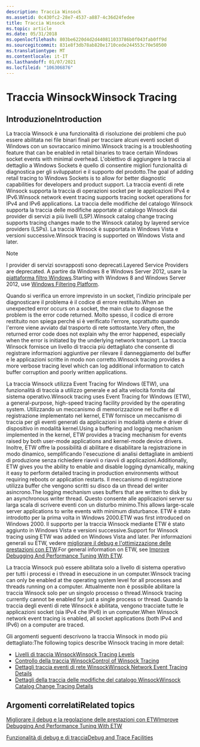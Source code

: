 ```yaml
---
description: Traccia Winsock
ms.assetid: 0c430fc2-28e7-4537-a887-4c36d24fedee
title: Traccia Winsock
ms.topic: article
ms.date: 05/31/2018
ms.openlocfilehash: 803be6220d4d2d440811033786b0f043fab0ff9d
ms.sourcegitcommit: 831e8f3db78ab820e1710cede244553c70e50500
ms.translationtype: MT
ms.contentlocale: it-IT
ms.lasthandoff: 01/07/2021
ms.locfileid: "106306876"
---
```

# <a name="winsock-tracing"></a><span data-ttu-id="4beaf-103">Traccia Winsock</span><span class="sxs-lookup"><span data-stu-id="4beaf-103">Winsock Tracing</span></span>

## <a name="introduction"></a><span data-ttu-id="4beaf-104">Introduzione</span><span class="sxs-lookup"><span data-stu-id="4beaf-104">Introduction</span></span>

<span data-ttu-id="4beaf-105">La traccia Winsock è una funzionalità di risoluzione dei problemi che può essere abilitata nei file binari finali per tracciare alcuni eventi socket di Windows con un sovraccarico minimo.</span><span class="sxs-lookup"><span data-stu-id="4beaf-105">Winsock tracing is a troubleshooting feature that can be enabled in retail binaries to trace certain Windows socket events with minimal overhead.</span></span> <span data-ttu-id="4beaf-106">L'obiettivo di aggiungere la traccia al dettaglio a Windows Sockets è quello di consentire migliori funzionalità di diagnostica per gli sviluppatori e il supporto del prodotto.</span><span class="sxs-lookup"><span data-stu-id="4beaf-106">The goal of adding retail tracing to Windows Sockets is to allow for better diagnostic capabilities for developers and product support.</span></span> <span data-ttu-id="4beaf-107">La traccia eventi di rete Winsock supporta la traccia di operazioni socket per le applicazioni IPv4 e IPv6.</span><span class="sxs-lookup"><span data-stu-id="4beaf-107">Winsock network event tracing supports tracing socket operations for IPv4 and IPv6 applications.</span></span> <span data-ttu-id="4beaf-108">La traccia delle modifiche del catalogo Winsock supporta la traccia delle modifiche apportate al catalogo Winsock dai provider di servizi a più livelli (LSP).</span><span class="sxs-lookup"><span data-stu-id="4beaf-108">Winsock catalog change tracing supports tracing changes made to the Winsock catalog by layered service providers (LSPs).</span></span> <span data-ttu-id="4beaf-109">La traccia Winsock è supportata in Windows Vista e versioni successive.</span><span class="sxs-lookup"><span data-stu-id="4beaf-109">Winsock tracing is supported on Windows Vista and later.</span></span>

> [!Note]  
> <span data-ttu-id="4beaf-110">I provider di servizi sovrapposti sono deprecati.</span><span class="sxs-lookup"><span data-stu-id="4beaf-110">Layered Service Providers are deprecated.</span></span> <span data-ttu-id="4beaf-111">A partire da Windows 8 e Windows Server 2012, usare la [piattaforma filtro Windows](../fwp/windows-filtering-platform-start-page.md).</span><span class="sxs-lookup"><span data-stu-id="4beaf-111">Starting with Windows 8 and Windows Server 2012, use [Windows Filtering Platform](../fwp/windows-filtering-platform-start-page.md).</span></span>

 

<span data-ttu-id="4beaf-112">Quando si verifica un errore imprevisto in un socket, l'indizio principale per diagnosticare il problema è il codice di errore restituito.</span><span class="sxs-lookup"><span data-stu-id="4beaf-112">When an unexpected error occurs on a socket, the main clue to diagnose the problem is the error code returned.</span></span> <span data-ttu-id="4beaf-113">Molto spesso, il codice di errore restituito non spiega perché si è verificato l'errore, soprattutto quando l'errore viene avviato dal trasporto di rete sottostante.</span><span class="sxs-lookup"><span data-stu-id="4beaf-113">Very often, the returned error code does not explain why the error happened, especially when the error is initiated by the underlying network transport.</span></span> <span data-ttu-id="4beaf-114">La traccia Winsock fornisce un livello di traccia più dettagliato che consente di registrare informazioni aggiuntive per rilevare il danneggiamento del buffer e le applicazioni scritte in modo non corretto.</span><span class="sxs-lookup"><span data-stu-id="4beaf-114">Winsock tracing provides a more verbose tracing level which can log additional information to catch buffer corruption and poorly written applications.</span></span>

<span data-ttu-id="4beaf-115">La traccia Winsock utilizza Event Tracing for Windows (ETW), una funzionalità di traccia a utilizzo generale e ad alta velocità fornita dal sistema operativo.</span><span class="sxs-lookup"><span data-stu-id="4beaf-115">Winsock tracing uses Event Tracing for Windows (ETW), a general-purpose, high-speed tracing facility provided by the operating system.</span></span> <span data-ttu-id="4beaf-116">Utilizzando un meccanismo di memorizzazione nel buffer e di registrazione implementato nel kernel, ETW fornisce un meccanismo di traccia per gli eventi generati da applicazioni in modalità utente e driver di dispositivo in modalità kernel.</span><span class="sxs-lookup"><span data-stu-id="4beaf-116">Using a buffering and logging mechanism implemented in the kernel, ETW provides a tracing mechanism for events raised by both user-mode applications and kernel-mode device drivers.</span></span> <span data-ttu-id="4beaf-117">Inoltre, ETW offre la possibilità di abilitare e disabilitare la registrazione in modo dinamico, semplificando l'esecuzione di analisi dettagliate in ambienti di produzione senza richiedere riavvii o riavvii di applicazioni.</span><span class="sxs-lookup"><span data-stu-id="4beaf-117">Additionally, ETW gives you the ability to enable and disable logging dynamically, making it easy to perform detailed tracing in production environments without requiring reboots or application restarts.</span></span> <span data-ttu-id="4beaf-118">Il meccanismo di registrazione utilizza buffer che vengono scritti su disco da un thread del writer asincrono.</span><span class="sxs-lookup"><span data-stu-id="4beaf-118">The logging mechanism uses buffers that are written to disk by an asynchronous writer thread.</span></span> <span data-ttu-id="4beaf-119">Questo consente alle applicazioni server su larga scala di scrivere eventi con un disturbo minimo.</span><span class="sxs-lookup"><span data-stu-id="4beaf-119">This allows large-scale server applications to write events with minimum disturbance.</span></span> <span data-ttu-id="4beaf-120">ETW è stato introdotto per la prima volta in Windows 2000.</span><span class="sxs-lookup"><span data-stu-id="4beaf-120">ETW was first introduced on Windows 2000.</span></span> <span data-ttu-id="4beaf-121">Il supporto per la traccia Winsock mediante ETW è stato aggiunto in Windows Vista e versioni successive.</span><span class="sxs-lookup"><span data-stu-id="4beaf-121">Support for Winsock tracing using ETW was added on Windows Vista and later.</span></span> <span data-ttu-id="4beaf-122">Per informazioni generali su ETW, vedere [migliorare il debug e l'ottimizzazione delle prestazioni con ETW](/archive/msdn-magazine/2007/april/event-tracing-improve-debugging-and-performance-tuning-with-etw).</span><span class="sxs-lookup"><span data-stu-id="4beaf-122">For general information on ETW, see [Improve Debugging And Performance Tuning With ETW](/archive/msdn-magazine/2007/april/event-tracing-improve-debugging-and-performance-tuning-with-etw).</span></span>

<span data-ttu-id="4beaf-123">La traccia Winsock può essere abilitata solo a livello di sistema operativo per tutti i processi e i thread in esecuzione in un computer.</span><span class="sxs-lookup"><span data-stu-id="4beaf-123">Winsock tracing can only be enabled at the operating system level for all processes and threads running on a computer.</span></span> <span data-ttu-id="4beaf-124">Attualmente non è possibile abilitare la traccia Winsock solo per un singolo processo o thread.</span><span class="sxs-lookup"><span data-stu-id="4beaf-124">Winsock tracing currently cannot be enabled for just a single process or thread.</span></span> <span data-ttu-id="4beaf-125">Quando la traccia degli eventi di rete Winsock è abilitata, vengono tracciate tutte le applicazioni socket (sia IPv4 che IPv6) in un computer.</span><span class="sxs-lookup"><span data-stu-id="4beaf-125">When Winsock network event tracing is enabled, all socket applications (both IPv4 and IPv6) on a computer are traced.</span></span>

<span data-ttu-id="4beaf-126">Gli argomenti seguenti descrivono la traccia Winsock in modo più dettagliato:</span><span class="sxs-lookup"><span data-stu-id="4beaf-126">The following topics describe Winsock tracing in more detail:</span></span>

-   [<span data-ttu-id="4beaf-127">Livelli di traccia Winsock</span><span class="sxs-lookup"><span data-stu-id="4beaf-127">Winsock Tracing Levels</span></span>](winsock-tracing-levels.md)
-   [<span data-ttu-id="4beaf-128">Controllo della traccia Winsock</span><span class="sxs-lookup"><span data-stu-id="4beaf-128">Control of Winsock Tracing</span></span>](control-of-winsock-tracing.md)
-   [<span data-ttu-id="4beaf-129">Dettagli traccia eventi di rete Winsock</span><span class="sxs-lookup"><span data-stu-id="4beaf-129">Winsock Network Event Tracing Details</span></span>](winsock-tracing-event-details.md)
-   [<span data-ttu-id="4beaf-130">Dettagli della traccia delle modifiche del catalogo Winsock</span><span class="sxs-lookup"><span data-stu-id="4beaf-130">Winsock Catalog Change Tracing Details</span></span>](winsock-layered-service-provider-tracing-event-details.md)

## <a name="related-topics"></a><span data-ttu-id="4beaf-131">Argomenti correlati</span><span class="sxs-lookup"><span data-stu-id="4beaf-131">Related topics</span></span>

<dl> <dt>

[<span data-ttu-id="4beaf-132">Migliorare il debug e la regolazione delle prestazioni con ETW</span><span class="sxs-lookup"><span data-stu-id="4beaf-132">Improve Debugging And Performance Tuning With ETW</span></span>](/archive/msdn-magazine/2007/april/event-tracing-improve-debugging-and-performance-tuning-with-etw)
</dt> <dt>

[<span data-ttu-id="4beaf-133">Funzionalità di debug e di traccia</span><span class="sxs-lookup"><span data-stu-id="4beaf-133">Debug and Trace Facilities</span></span>](debug-and-trace-facilities-2.md)
</dt> </dl>

 

 
